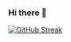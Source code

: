 ### Hi there 👋

<!--
**ShariarNiaj05/ShariarNiaj05** is a ✨ _special_ ✨ repository because its `README.md` (this file) appears on your GitHub profile.

Here are some ideas to get you started:

- 🔭 I’m currently working on ...
- 🌱 I’m currently learning ...
- 👯 I’m looking to collaborate on ...
- 🤔 I’m looking for help with ...
- 💬 Ask me about ...
- 📫 How to reach me: ...
- 😄 Pronouns: ...
- ⚡ Fun fact: ...
-->




[![GitHub Streak](https://github-readme-streak-stats.herokuapp.com?user=ShariarNiaj05&theme=dark&background=45%2C1D020A%2C56061E)](https://git.io/streak-stats)